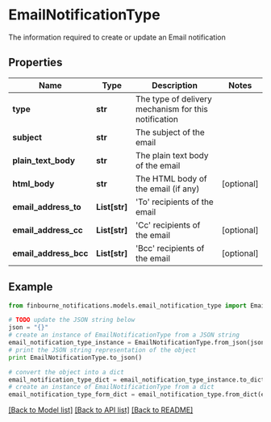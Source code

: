 # EmailNotificationType

The information required to create or update an Email notification

## Properties
Name | Type | Description | Notes
------------ | ------------- | ------------- | -------------
**type** | **str** | The type of delivery mechanism for this notification | 
**subject** | **str** | The subject of the email | 
**plain_text_body** | **str** | The plain text body of the email | 
**html_body** | **str** | The HTML body of the email (if any) | [optional] 
**email_address_to** | **List[str]** | &#39;To&#39; recipients of the email | 
**email_address_cc** | **List[str]** | &#39;Cc&#39; recipients of the email | [optional] 
**email_address_bcc** | **List[str]** | &#39;Bcc&#39; recipients of the email | [optional] 

## Example

```python
from finbourne_notifications.models.email_notification_type import EmailNotificationType

# TODO update the JSON string below
json = "{}"
# create an instance of EmailNotificationType from a JSON string
email_notification_type_instance = EmailNotificationType.from_json(json)
# print the JSON string representation of the object
print EmailNotificationType.to_json()

# convert the object into a dict
email_notification_type_dict = email_notification_type_instance.to_dict()
# create an instance of EmailNotificationType from a dict
email_notification_type_form_dict = email_notification_type.from_dict(email_notification_type_dict)
```
[[Back to Model list]](../README.md#documentation-for-models) [[Back to API list]](../README.md#documentation-for-api-endpoints) [[Back to README]](../README.md)


